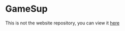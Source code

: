 # GameSup

This is not the website repository, you can view it [here](https://github.com/GameSupD/GameSupD.github.io)

